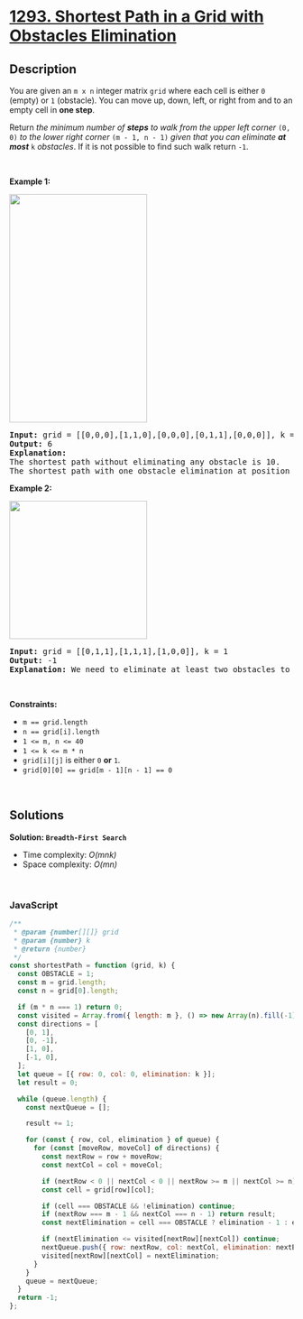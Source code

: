 # [1293. Shortest Path in a Grid with Obstacles Elimination](https://leetcode.com/problems/shortest-path-in-a-grid-with-obstacles-elimination)

## Description

<div class="elfjS" data-track-load="description_content"><p>You are given an <code>m x n</code> integer matrix <code>grid</code> where each cell is either <code>0</code> (empty) or <code>1</code> (obstacle). You can move up, down, left, or right from and to an empty cell in <strong>one step</strong>.</p>

<p>Return <em>the minimum number of <strong>steps</strong> to walk from the upper left corner </em><code>(0, 0)</code><em> to the lower right corner </em><code>(m - 1, n - 1)</code><em> given that you can eliminate <strong>at most</strong> </em><code>k</code><em> obstacles</em>. If it is not possible to find such walk return <code>-1</code>.</p>

<p>&nbsp;</p>
<p><strong class="example">Example 1:</strong></p>
<img alt="" src="https://assets.leetcode.com/uploads/2021/09/30/short1-grid.jpg" style="width: 244px; height: 405px;">
<pre><strong>Input:</strong> grid = [[0,0,0],[1,1,0],[0,0,0],[0,1,1],[0,0,0]], k = 1
<strong>Output:</strong> 6
<strong>Explanation:</strong> 
The shortest path without eliminating any obstacle is 10.
The shortest path with one obstacle elimination at position (3,2) is 6. Such path is (0,0) -&gt; (0,1) -&gt; (0,2) -&gt; (1,2) -&gt; (2,2) -&gt; <strong>(3,2)</strong> -&gt; (4,2).
</pre>

<p><strong class="example">Example 2:</strong></p>
<img alt="" src="https://assets.leetcode.com/uploads/2021/09/30/short2-grid.jpg" style="width: 244px; height: 245px;">
<pre><strong>Input:</strong> grid = [[0,1,1],[1,1,1],[1,0,0]], k = 1
<strong>Output:</strong> -1
<strong>Explanation:</strong> We need to eliminate at least two obstacles to find such a walk.
</pre>

<p>&nbsp;</p>
<p><strong>Constraints:</strong></p>

<ul>
	<li><code>m == grid.length</code></li>
	<li><code>n == grid[i].length</code></li>
	<li><code>1 &lt;= m, n &lt;= 40</code></li>
	<li><code>1 &lt;= k &lt;= m * n</code></li>
	<li><code>grid[i][j]</code> is either <code>0</code> <strong>or</strong> <code>1</code>.</li>
	<li><code>grid[0][0] == grid[m - 1][n - 1] == 0</code></li>
</ul>
</div>

<p>&nbsp;</p>

## Solutions

**Solution: `Breadth-First Search`**

- Time complexity: <em>O(mnk)</em>
- Space complexity: <em>O(mn)</em>

<p>&nbsp;</p>

### **JavaScript**

```js
/**
 * @param {number[][]} grid
 * @param {number} k
 * @return {number}
 */
const shortestPath = function (grid, k) {
  const OBSTACLE = 1;
  const m = grid.length;
  const n = grid[0].length;

  if (m * n === 1) return 0;
  const visited = Array.from({ length: m }, () => new Array(n).fill(-1));
  const directions = [
    [0, 1],
    [0, -1],
    [1, 0],
    [-1, 0],
  ];
  let queue = [{ row: 0, col: 0, elimination: k }];
  let result = 0;

  while (queue.length) {
    const nextQueue = [];

    result += 1;

    for (const { row, col, elimination } of queue) {
      for (const [moveRow, moveCol] of directions) {
        const nextRow = row + moveRow;
        const nextCol = col + moveCol;

        if (nextRow < 0 || nextCol < 0 || nextRow >= m || nextCol >= n) continue;
        const cell = grid[row][col];

        if (cell === OBSTACLE && !elimination) continue;
        if (nextRow === m - 1 && nextCol === n - 1) return result;
        const nextElimination = cell === OBSTACLE ? elimination - 1 : elimination;

        if (nextElimination <= visited[nextRow][nextCol]) continue;
        nextQueue.push({ row: nextRow, col: nextCol, elimination: nextElimination });
        visited[nextRow][nextCol] = nextElimination;
      }
    }
    queue = nextQueue;
  }
  return -1;
};
```
